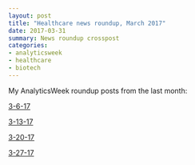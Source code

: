 ```yaml
---
layout: post
title: "Healthcare news roundup, March 2017"
date: 2017-03-31
summary: News roundup crosspost
categories:
- analyticsweek
- healthcare
- biotech
---
```

My AnalyticsWeek roundup posts from the last month:

[3-6-17](https://analyticsweek.com/content/march-6-2017-health-biotech-analytics-news-roundup/)

[3-13-17](https://analyticsweek.com/content/march-13-2017-health-biotech-analytics-news-roundup/)

[3-20-17](https://analyticsweek.com/content/march-20-2017-health-biotech-analytics-news-roundup/)

[3-27-17](https://analyticsweek.com/content/march-27-2017-health-biotech-analytics-news-roundup/)